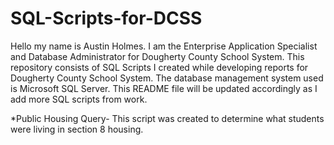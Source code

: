# SQL-Scripts-for-DCSS
Hello my name is Austin Holmes. I am the Enterprise Application Specialist and Database Administrator for Dougherty County School System. 
This repository consists of SQL Scripts I created while developing reports for Dougherty County School System. 
The database management system used is Microsoft SQL Server.
This README file will be updated accordingly as I add more SQL scripts from work. 

*Public Housing Query- 
This script was created to determine what students were living in section 8 housing.                                                                                         
